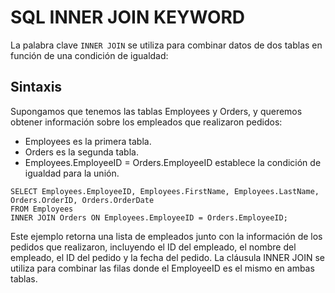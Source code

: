 # SQL INNER JOIN KEYWORD

La palabra clave `INNER JOIN` se utiliza para combinar datos de dos tablas en función de una condición de igualdad:

## Sintaxis 

Supongamos que tenemos las tablas Employees y Orders, y queremos obtener información sobre los empleados que realizaron pedidos:

- Employees es la primera tabla.
- Orders es la segunda tabla.
- Employees.EmployeeID = Orders.EmployeeID establece la condición de igualdad para la unión.

```
SELECT Employees.EmployeeID, Employees.FirstName, Employees.LastName, Orders.OrderID, Orders.OrderDate
FROM Employees
INNER JOIN Orders ON Employees.EmployeeID = Orders.EmployeeID;
```

Este ejemplo retorna una lista de empleados junto con la información de los pedidos que realizaron, incluyendo el ID del empleado, el nombre del empleado, el ID del pedido y la fecha del pedido. La cláusula INNER JOIN se utiliza para combinar las filas donde el EmployeeID es el mismo en ambas tablas.